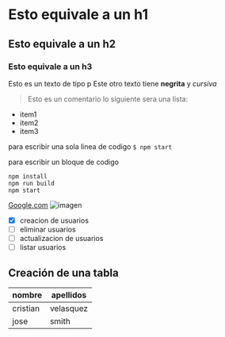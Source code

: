 # Esto equivale a un h1
## Esto equivale a un h2
### Esto equivale a un h3

Esto es un texto de tipo p
Este otro texto tiene **negrita** y *cursiva*
> Esto es un comentario 
lo siguiente sera una lista: 
- item1
- item2
- item3

para escribir una sola linea de codigo 
`$ npm start`

para escribir un bloque de codigo 
```
npm install
npm run build
npm start
```


[Google.com](https://www.google.com)
![imagen](https://www.nationalgeographic.com.es/medio/2023/05/31/un-perro-de-la-raza-labrador-retriever_00000000_d0938095_230531120054_800x800.jpg)
- [x] creacion de usuarios
- [ ] eliminar usuarios 
- [ ] actualizacion de usuarios 
- [ ] listar usuarios
## Creación de una tabla 
|nombre| apellidos|
|-----------|-------|
|cristian|velasquez|
|jose|smith|
